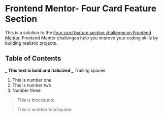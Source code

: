 # Frontend Mentor- Four Card Feature Section

This is a solution to the [Four card feature section challenge on Frontend Mentor](https://www.frontendmentor.io/challenges/four-card-feature-section-weK1eFYK). Frontend Mentor challenges help you improve your coding skills by building realistic projects.

## Table of Contents

**_ This text  is bold and italicized _**
Trailing spaces

1. This is number one
2. This is number two
3. Number three

> This is blockquote
>
> This is another blockquote

